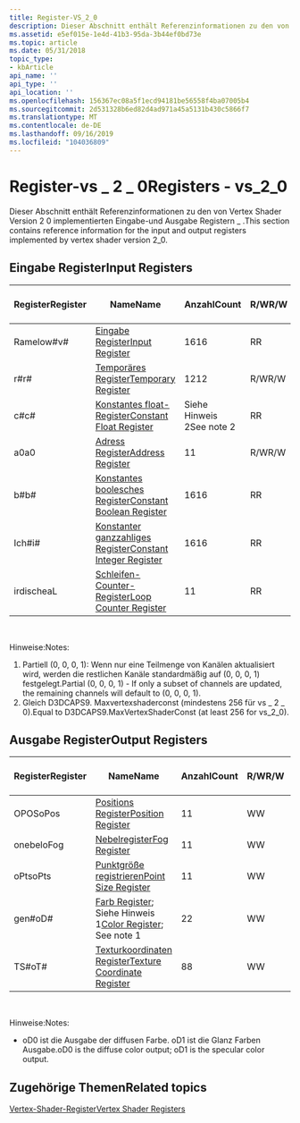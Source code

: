 ```yaml
---
title: Register-VS_2_0
description: Dieser Abschnitt enthält Referenzinformationen zu den von Vertex Shader Version 2 0 implementierten Eingabe-und Ausgabe Registern \_ .
ms.assetid: e5ef015e-1e4d-41b3-95da-3b44ef0bd73e
ms.topic: article
ms.date: 05/31/2018
topic_type:
- kbArticle
api_name: ''
api_type: ''
api_location: ''
ms.openlocfilehash: 156367ec08a5f1ecd94181be56558f4ba07005b4
ms.sourcegitcommit: 2d531328b6ed82d4ad971a45a5131b430c5866f7
ms.translationtype: MT
ms.contentlocale: de-DE
ms.lasthandoff: 09/16/2019
ms.locfileid: "104036809"
---
```

# <a name="registers---vs_2_0"></a><span data-ttu-id="861ae-103">Register-vs \_ 2 \_ 0</span><span class="sxs-lookup"><span data-stu-id="861ae-103">Registers - vs\_2\_0</span></span>

<span data-ttu-id="861ae-104">Dieser Abschnitt enthält Referenzinformationen zu den von Vertex Shader Version 2 0 implementierten Eingabe-und Ausgabe Registern \_ .</span><span class="sxs-lookup"><span data-stu-id="861ae-104">This section contains reference information for the input and output registers implemented by vertex shader version 2\_0.</span></span>

## <a name="input-registers"></a><span data-ttu-id="861ae-105">Eingabe Register</span><span class="sxs-lookup"><span data-stu-id="861ae-105">Input Registers</span></span>



| <span data-ttu-id="861ae-106">Register</span><span class="sxs-lookup"><span data-stu-id="861ae-106">Register</span></span> | <span data-ttu-id="861ae-107">Name</span><span class="sxs-lookup"><span data-stu-id="861ae-107">Name</span></span>                                                                                      | <span data-ttu-id="861ae-108">Anzahl</span><span class="sxs-lookup"><span data-stu-id="861ae-108">Count</span></span>      | <span data-ttu-id="861ae-109">R/W</span><span class="sxs-lookup"><span data-stu-id="861ae-109">R/W</span></span> | <span data-ttu-id="861ae-110">\# Leseports</span><span class="sxs-lookup"><span data-stu-id="861ae-110">\# Read ports</span></span> | <span data-ttu-id="861ae-111">\# Lese-/inst-</span><span class="sxs-lookup"><span data-stu-id="861ae-111">\# Reads / inst</span></span> | <span data-ttu-id="861ae-112">Dimension</span><span class="sxs-lookup"><span data-stu-id="861ae-112">Dimension</span></span> | <span data-ttu-id="861ae-113">Reladdr</span><span class="sxs-lookup"><span data-stu-id="861ae-113">RelAddr</span></span> | <span data-ttu-id="861ae-114">der Arbeitszeittabelle</span><span class="sxs-lookup"><span data-stu-id="861ae-114">Defaults</span></span>     | <span data-ttu-id="861ae-115">Erfordert DCL</span><span class="sxs-lookup"><span data-stu-id="861ae-115">Requires DCL</span></span> |
|----------|-------------------------------------------------------------------------------------------|------------|-----|---------------|-----------------|-----------|---------|--------------|--------------|
| <span data-ttu-id="861ae-116">Ramelow\#</span><span class="sxs-lookup"><span data-stu-id="861ae-116">v\#</span></span>      | [<span data-ttu-id="861ae-117">Eingabe Register</span><span class="sxs-lookup"><span data-stu-id="861ae-117">Input Register</span></span>](dx9-graphics-reference-asm-vs-registers-input.md)                       | <span data-ttu-id="861ae-118">16</span><span class="sxs-lookup"><span data-stu-id="861ae-118">16</span></span>         | <span data-ttu-id="861ae-119">R</span><span class="sxs-lookup"><span data-stu-id="861ae-119">R</span></span>   | <span data-ttu-id="861ae-120">1</span><span class="sxs-lookup"><span data-stu-id="861ae-120">1</span></span>             | <span data-ttu-id="861ae-121">Unbegrenzt</span><span class="sxs-lookup"><span data-stu-id="861ae-121">Unlimited</span></span>       | <span data-ttu-id="861ae-122">4</span><span class="sxs-lookup"><span data-stu-id="861ae-122">4</span></span>         | <span data-ttu-id="861ae-123">Nein</span><span class="sxs-lookup"><span data-stu-id="861ae-123">No</span></span>      | <span data-ttu-id="861ae-124">Siehe Hinweis 1</span><span class="sxs-lookup"><span data-stu-id="861ae-124">See note 1</span></span>   | <span data-ttu-id="861ae-125">Ja</span><span class="sxs-lookup"><span data-stu-id="861ae-125">Yes</span></span>          |
| <span data-ttu-id="861ae-126">r\#</span><span class="sxs-lookup"><span data-stu-id="861ae-126">r\#</span></span>      | [<span data-ttu-id="861ae-127">Temporäres Register</span><span class="sxs-lookup"><span data-stu-id="861ae-127">Temporary Register</span></span>](dx9-graphics-reference-asm-vs-registers-temporary.md)               | <span data-ttu-id="861ae-128">12</span><span class="sxs-lookup"><span data-stu-id="861ae-128">12</span></span>         | <span data-ttu-id="861ae-129">R/W</span><span class="sxs-lookup"><span data-stu-id="861ae-129">R/W</span></span> | <span data-ttu-id="861ae-130">3</span><span class="sxs-lookup"><span data-stu-id="861ae-130">3</span></span>             | <span data-ttu-id="861ae-131">Unbegrenzt</span><span class="sxs-lookup"><span data-stu-id="861ae-131">Unlimited</span></span>       | <span data-ttu-id="861ae-132">4</span><span class="sxs-lookup"><span data-stu-id="861ae-132">4</span></span>         | <span data-ttu-id="861ae-133">Nein</span><span class="sxs-lookup"><span data-stu-id="861ae-133">No</span></span>      | <span data-ttu-id="861ae-134">Keine</span><span class="sxs-lookup"><span data-stu-id="861ae-134">None</span></span>         | <span data-ttu-id="861ae-135">Nein</span><span class="sxs-lookup"><span data-stu-id="861ae-135">No</span></span>           |
| <span data-ttu-id="861ae-136">c\#</span><span class="sxs-lookup"><span data-stu-id="861ae-136">c\#</span></span>      | [<span data-ttu-id="861ae-137">Konstantes float-Register</span><span class="sxs-lookup"><span data-stu-id="861ae-137">Constant Float Register</span></span>](dx9-graphics-reference-asm-vs-registers-constant-float.md)     | <span data-ttu-id="861ae-138">Siehe Hinweis 2</span><span class="sxs-lookup"><span data-stu-id="861ae-138">See note 2</span></span> | <span data-ttu-id="861ae-139">R</span><span class="sxs-lookup"><span data-stu-id="861ae-139">R</span></span>   | <span data-ttu-id="861ae-140">1</span><span class="sxs-lookup"><span data-stu-id="861ae-140">1</span></span>             | <span data-ttu-id="861ae-141">2</span><span class="sxs-lookup"><span data-stu-id="861ae-141">2</span></span>               | <span data-ttu-id="861ae-142">4</span><span class="sxs-lookup"><span data-stu-id="861ae-142">4</span></span>         | <span data-ttu-id="861ae-143">a0/Al</span><span class="sxs-lookup"><span data-stu-id="861ae-143">a0 / aL</span></span> | <span data-ttu-id="861ae-144">(0, 0, 0, 0)</span><span class="sxs-lookup"><span data-stu-id="861ae-144">(0, 0, 0, 0)</span></span> | <span data-ttu-id="861ae-145">Nein</span><span class="sxs-lookup"><span data-stu-id="861ae-145">No</span></span>           |
| <span data-ttu-id="861ae-146">a0</span><span class="sxs-lookup"><span data-stu-id="861ae-146">a0</span></span>       | [<span data-ttu-id="861ae-147">Adress Register</span><span class="sxs-lookup"><span data-stu-id="861ae-147">Address Register</span></span>](dx9-graphics-reference-asm-vs-registers-address.md)                   | <span data-ttu-id="861ae-148">1</span><span class="sxs-lookup"><span data-stu-id="861ae-148">1</span></span>          | <span data-ttu-id="861ae-149">R/W</span><span class="sxs-lookup"><span data-stu-id="861ae-149">R/W</span></span> | <span data-ttu-id="861ae-150">1</span><span class="sxs-lookup"><span data-stu-id="861ae-150">1</span></span>             | <span data-ttu-id="861ae-151">2</span><span class="sxs-lookup"><span data-stu-id="861ae-151">2</span></span>               | <span data-ttu-id="861ae-152">4</span><span class="sxs-lookup"><span data-stu-id="861ae-152">4</span></span>         | <span data-ttu-id="861ae-153">Nein</span><span class="sxs-lookup"><span data-stu-id="861ae-153">No</span></span>      | <span data-ttu-id="861ae-154">Keine</span><span class="sxs-lookup"><span data-stu-id="861ae-154">None</span></span>         | <span data-ttu-id="861ae-155">Nein</span><span class="sxs-lookup"><span data-stu-id="861ae-155">No</span></span>           |
| <span data-ttu-id="861ae-156">b\#</span><span class="sxs-lookup"><span data-stu-id="861ae-156">b\#</span></span>      | [<span data-ttu-id="861ae-157">Konstantes boolesches Register</span><span class="sxs-lookup"><span data-stu-id="861ae-157">Constant Boolean Register</span></span>](dx9-graphics-reference-asm-vs-registers-constant-boolean.md) | <span data-ttu-id="861ae-158">16</span><span class="sxs-lookup"><span data-stu-id="861ae-158">16</span></span>         | <span data-ttu-id="861ae-159">R</span><span class="sxs-lookup"><span data-stu-id="861ae-159">R</span></span>   | <span data-ttu-id="861ae-160">1</span><span class="sxs-lookup"><span data-stu-id="861ae-160">1</span></span>             | <span data-ttu-id="861ae-161">1</span><span class="sxs-lookup"><span data-stu-id="861ae-161">1</span></span>               | <span data-ttu-id="861ae-162">1</span><span class="sxs-lookup"><span data-stu-id="861ae-162">1</span></span>         | <span data-ttu-id="861ae-163">Nein</span><span class="sxs-lookup"><span data-stu-id="861ae-163">No</span></span>      | <span data-ttu-id="861ae-164">FALSE</span><span class="sxs-lookup"><span data-stu-id="861ae-164">FALSE</span></span>        | <span data-ttu-id="861ae-165">Nein</span><span class="sxs-lookup"><span data-stu-id="861ae-165">No</span></span>           |
| <span data-ttu-id="861ae-166">Ich\#</span><span class="sxs-lookup"><span data-stu-id="861ae-166">i\#</span></span>      | [<span data-ttu-id="861ae-167">Konstanter ganzzahliges Register</span><span class="sxs-lookup"><span data-stu-id="861ae-167">Constant Integer Register</span></span>](dx9-graphics-reference-asm-vs-registers-constant-integer.md) | <span data-ttu-id="861ae-168">16</span><span class="sxs-lookup"><span data-stu-id="861ae-168">16</span></span>         | <span data-ttu-id="861ae-169">R</span><span class="sxs-lookup"><span data-stu-id="861ae-169">R</span></span>   | <span data-ttu-id="861ae-170">1</span><span class="sxs-lookup"><span data-stu-id="861ae-170">1</span></span>             | <span data-ttu-id="861ae-171">1</span><span class="sxs-lookup"><span data-stu-id="861ae-171">1</span></span>               | <span data-ttu-id="861ae-172">4</span><span class="sxs-lookup"><span data-stu-id="861ae-172">4</span></span>         | <span data-ttu-id="861ae-173">Nein</span><span class="sxs-lookup"><span data-stu-id="861ae-173">No</span></span>      | <span data-ttu-id="861ae-174">(0, 0, 0, 0)</span><span class="sxs-lookup"><span data-stu-id="861ae-174">(0, 0, 0, 0)</span></span> | <span data-ttu-id="861ae-175">Nein</span><span class="sxs-lookup"><span data-stu-id="861ae-175">No</span></span>           |
| <span data-ttu-id="861ae-176">irdische</span><span class="sxs-lookup"><span data-stu-id="861ae-176">aL</span></span>       | [<span data-ttu-id="861ae-177">Schleifen-Counter-Register</span><span class="sxs-lookup"><span data-stu-id="861ae-177">Loop Counter Register</span></span>](dx9-graphics-reference-asm-vs-registers-loop-counter.md)         | <span data-ttu-id="861ae-178">1</span><span class="sxs-lookup"><span data-stu-id="861ae-178">1</span></span>          | <span data-ttu-id="861ae-179">R</span><span class="sxs-lookup"><span data-stu-id="861ae-179">R</span></span>   | <span data-ttu-id="861ae-180">1</span><span class="sxs-lookup"><span data-stu-id="861ae-180">1</span></span>             | <span data-ttu-id="861ae-181">2</span><span class="sxs-lookup"><span data-stu-id="861ae-181">2</span></span>               | <span data-ttu-id="861ae-182">1</span><span class="sxs-lookup"><span data-stu-id="861ae-182">1</span></span>         | <span data-ttu-id="861ae-183">Nein</span><span class="sxs-lookup"><span data-stu-id="861ae-183">No</span></span>      | <span data-ttu-id="861ae-184">Keine</span><span class="sxs-lookup"><span data-stu-id="861ae-184">None</span></span>         | <span data-ttu-id="861ae-185">Nein</span><span class="sxs-lookup"><span data-stu-id="861ae-185">No</span></span>           |



 

<span data-ttu-id="861ae-186">Hinweise:</span><span class="sxs-lookup"><span data-stu-id="861ae-186">Notes:</span></span>

1.  <span data-ttu-id="861ae-187">Partiell (0, 0, 0, 1): Wenn nur eine Teilmenge von Kanälen aktualisiert wird, werden die restlichen Kanäle standardmäßig auf (0, 0, 0, 1) festgelegt.</span><span class="sxs-lookup"><span data-stu-id="861ae-187">Partial (0, 0, 0, 1) - If only a subset of channels are updated, the remaining channels will default to (0, 0, 0, 1).</span></span>
2.  <span data-ttu-id="861ae-188">Gleich D3DCAPS9. Maxvertexshaderconst (mindestens 256 für vs \_ 2 \_ 0).</span><span class="sxs-lookup"><span data-stu-id="861ae-188">Equal to D3DCAPS9.MaxVertexShaderConst (at least 256 for vs\_2\_0).</span></span>

## <a name="output-registers"></a><span data-ttu-id="861ae-189">Ausgabe Register</span><span class="sxs-lookup"><span data-stu-id="861ae-189">Output Registers</span></span>



| <span data-ttu-id="861ae-190">Register</span><span class="sxs-lookup"><span data-stu-id="861ae-190">Register</span></span> | <span data-ttu-id="861ae-191">Name</span><span class="sxs-lookup"><span data-stu-id="861ae-191">Name</span></span>                                                                                          | <span data-ttu-id="861ae-192">Anzahl</span><span class="sxs-lookup"><span data-stu-id="861ae-192">Count</span></span> | <span data-ttu-id="861ae-193">R/W</span><span class="sxs-lookup"><span data-stu-id="861ae-193">R/W</span></span> | <span data-ttu-id="861ae-194">Dimension</span><span class="sxs-lookup"><span data-stu-id="861ae-194">Dimension</span></span> | <span data-ttu-id="861ae-195">Reladdr</span><span class="sxs-lookup"><span data-stu-id="861ae-195">RelAddr</span></span> | <span data-ttu-id="861ae-196">der Arbeitszeittabelle</span><span class="sxs-lookup"><span data-stu-id="861ae-196">Defaults</span></span> | <span data-ttu-id="861ae-197">Erfordert DCL</span><span class="sxs-lookup"><span data-stu-id="861ae-197">Requires DCL</span></span> |
|----------|-----------------------------------------------------------------------------------------------|-------|-----|-----------|---------|----------|--------------|
| <span data-ttu-id="861ae-198">OPOS</span><span class="sxs-lookup"><span data-stu-id="861ae-198">oPos</span></span>     | [<span data-ttu-id="861ae-199">Positions Register</span><span class="sxs-lookup"><span data-stu-id="861ae-199">Position Register</span></span>](dx9-graphics-reference-asm-vs-registers-position.md)                     | <span data-ttu-id="861ae-200">1</span><span class="sxs-lookup"><span data-stu-id="861ae-200">1</span></span>     | <span data-ttu-id="861ae-201">W</span><span class="sxs-lookup"><span data-stu-id="861ae-201">W</span></span>   | <span data-ttu-id="861ae-202">4</span><span class="sxs-lookup"><span data-stu-id="861ae-202">4</span></span>         | <span data-ttu-id="861ae-203">Nein</span><span class="sxs-lookup"><span data-stu-id="861ae-203">No</span></span>      | <span data-ttu-id="861ae-204">Keine</span><span class="sxs-lookup"><span data-stu-id="861ae-204">None</span></span>     | <span data-ttu-id="861ae-205">Nein</span><span class="sxs-lookup"><span data-stu-id="861ae-205">No</span></span>           |
| <span data-ttu-id="861ae-206">onebel</span><span class="sxs-lookup"><span data-stu-id="861ae-206">oFog</span></span>     | [<span data-ttu-id="861ae-207">Nebelregister</span><span class="sxs-lookup"><span data-stu-id="861ae-207">Fog Register</span></span>](dx9-graphics-reference-asm-vs-registers-fog.md)                               | <span data-ttu-id="861ae-208">1</span><span class="sxs-lookup"><span data-stu-id="861ae-208">1</span></span>     | <span data-ttu-id="861ae-209">W</span><span class="sxs-lookup"><span data-stu-id="861ae-209">W</span></span>   | <span data-ttu-id="861ae-210">1</span><span class="sxs-lookup"><span data-stu-id="861ae-210">1</span></span>         | <span data-ttu-id="861ae-211">Nein</span><span class="sxs-lookup"><span data-stu-id="861ae-211">No</span></span>      | <span data-ttu-id="861ae-212">Keine</span><span class="sxs-lookup"><span data-stu-id="861ae-212">None</span></span>     | <span data-ttu-id="861ae-213">Nein</span><span class="sxs-lookup"><span data-stu-id="861ae-213">No</span></span>           |
| <span data-ttu-id="861ae-214">oPts</span><span class="sxs-lookup"><span data-stu-id="861ae-214">oPts</span></span>     | [<span data-ttu-id="861ae-215">Punktgröße registrieren</span><span class="sxs-lookup"><span data-stu-id="861ae-215">Point Size Register</span></span>](dx9-graphics-reference-asm-vs-registers-point-size.md)                 | <span data-ttu-id="861ae-216">1</span><span class="sxs-lookup"><span data-stu-id="861ae-216">1</span></span>     | <span data-ttu-id="861ae-217">W</span><span class="sxs-lookup"><span data-stu-id="861ae-217">W</span></span>   | <span data-ttu-id="861ae-218">1</span><span class="sxs-lookup"><span data-stu-id="861ae-218">1</span></span>         | <span data-ttu-id="861ae-219">Nein</span><span class="sxs-lookup"><span data-stu-id="861ae-219">No</span></span>      | <span data-ttu-id="861ae-220">Keine</span><span class="sxs-lookup"><span data-stu-id="861ae-220">None</span></span>     | <span data-ttu-id="861ae-221">Nein</span><span class="sxs-lookup"><span data-stu-id="861ae-221">No</span></span>           |
| <span data-ttu-id="861ae-222">gen\#</span><span class="sxs-lookup"><span data-stu-id="861ae-222">oD\#</span></span>     | <span data-ttu-id="861ae-223">[Farb Register](dx9-graphics-reference-asm-vs-registers-color.md); Siehe Hinweis 1</span><span class="sxs-lookup"><span data-stu-id="861ae-223">[Color Register](dx9-graphics-reference-asm-vs-registers-color.md); See note 1</span></span>               | <span data-ttu-id="861ae-224">2</span><span class="sxs-lookup"><span data-stu-id="861ae-224">2</span></span>     | <span data-ttu-id="861ae-225">W</span><span class="sxs-lookup"><span data-stu-id="861ae-225">W</span></span>   | <span data-ttu-id="861ae-226">4</span><span class="sxs-lookup"><span data-stu-id="861ae-226">4</span></span>         | <span data-ttu-id="861ae-227">Nein</span><span class="sxs-lookup"><span data-stu-id="861ae-227">No</span></span>      | <span data-ttu-id="861ae-228">Keine</span><span class="sxs-lookup"><span data-stu-id="861ae-228">None</span></span>     | <span data-ttu-id="861ae-229">Nein</span><span class="sxs-lookup"><span data-stu-id="861ae-229">No</span></span>           |
| <span data-ttu-id="861ae-230">TS\#</span><span class="sxs-lookup"><span data-stu-id="861ae-230">oT\#</span></span>     | [<span data-ttu-id="861ae-231">Texturkoordinaten Register</span><span class="sxs-lookup"><span data-stu-id="861ae-231">Texture Coordinate Register</span></span>](dx9-graphics-reference-asm-vs-registers-texture-coordinate.md) | <span data-ttu-id="861ae-232">8</span><span class="sxs-lookup"><span data-stu-id="861ae-232">8</span></span>     | <span data-ttu-id="861ae-233">W</span><span class="sxs-lookup"><span data-stu-id="861ae-233">W</span></span>   | <span data-ttu-id="861ae-234">4</span><span class="sxs-lookup"><span data-stu-id="861ae-234">4</span></span>         | <span data-ttu-id="861ae-235">Nein</span><span class="sxs-lookup"><span data-stu-id="861ae-235">No</span></span>      | <span data-ttu-id="861ae-236">Keine</span><span class="sxs-lookup"><span data-stu-id="861ae-236">None</span></span>     | <span data-ttu-id="861ae-237">Nein</span><span class="sxs-lookup"><span data-stu-id="861ae-237">No</span></span>           |



 

<span data-ttu-id="861ae-238">Hinweise:</span><span class="sxs-lookup"><span data-stu-id="861ae-238">Notes:</span></span>

-   <span data-ttu-id="861ae-239">oD0 ist die Ausgabe der diffusen Farbe. oD1 ist die Glanz Farben Ausgabe.</span><span class="sxs-lookup"><span data-stu-id="861ae-239">oD0 is the diffuse color output; oD1 is the specular color output.</span></span>

## <a name="related-topics"></a><span data-ttu-id="861ae-240">Zugehörige Themen</span><span class="sxs-lookup"><span data-stu-id="861ae-240">Related topics</span></span>

<dl> <dt>

[<span data-ttu-id="861ae-241">Vertex-Shader-Register</span><span class="sxs-lookup"><span data-stu-id="861ae-241">Vertex Shader Registers</span></span>](dx9-graphics-reference-asm-vs-registers.md)
</dt> </dl>

 

 




